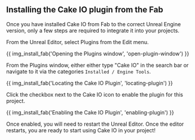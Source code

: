 ## Installing the Cake IO plugin from the Fab 
Once you have installed Cake IO from Fab to the correct Unreal Engine version, only a few steps are required to integrate it into your projects.

From the Unreal Editor, select Plugins from the Edit menu.

{{ img_install_fab('Opening the Plugins window', 'open-plugin-window') }}

From the Plugins window, either either type "Cake IO" in the search bar or navigate to it via the categories `Installed / Engine Tools`.

{{ img_install_fab('Locating the Cake IO Plugin', 'locating-plugin') }}

Click the checkbox next to the Cake IO icon to enable the plugin for this project.

{{ img_install_fab('Enabling the Cake IO Plugin', 'enabling-plugin') }}

Once enabled, you will need to restart the Unreal Editor. Once the editor restarts, you are ready to start using Cake IO in your project!